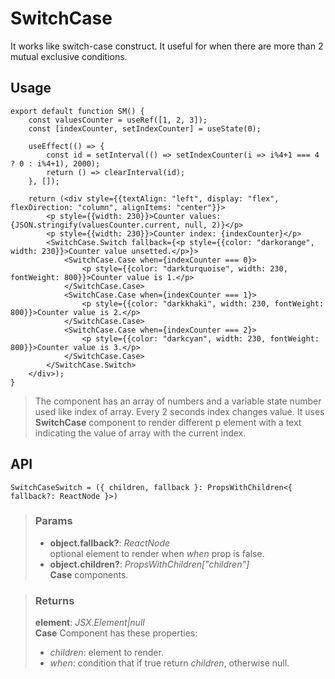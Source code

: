 # SwitchCase
It works like switch-case construct. It useful for when there are more than 2 mutual exclusive conditions.

## Usage

```tsx
export default function SM() {
	const valuesCounter = useRef([1, 2, 3]);
	const [indexCounter, setIndexCounter] = useState(0);

	useEffect(() => {
		const id = setInterval(() => setIndexCounter(i => i%4+1 === 4 ? 0 : i%4+1), 2000);
		return () => clearInterval(id);
	}, []);

	return (<div style={{textAlign: "left", display: "flex", flexDirection: "column", alignItems: "center"}}>
		<p style={{width: 230}}>Counter values: {JSON.stringify(valuesCounter.current, null, 2)}</p>
		<p style={{width: 230}}>Counter index: {indexCounter}</p>
		<SwitchCase.Switch fallback={<p style={{color: "darkorange", width: 230}}>Counter value unsetted.</p>}>
			<SwitchCase.Case when={indexCounter === 0}>
				<p style={{color: "darkturquoise", width: 230, fontWeight: 800}}>Counter value is 1.</p>
			</SwitchCase.Case>
			<SwitchCase.Case when={indexCounter === 1}>
				<p style={{color: "darkkhaki", width: 230, fontWeight: 800}}>Counter value is 2.</p>
			</SwitchCase.Case>
			<SwitchCase.Case when={indexCounter === 2}>
				<p style={{color: "darkcyan", width: 230, fontWeight: 800}}>Counter value is 3.</p>
			</SwitchCase.Case>
		</SwitchCase.Switch>
	</div>);
}
```

> The component has an array of numbers and a variable state number used like index of array. Every 2 seconds index changes value. It uses __SwitchCase__ component to render different p element with a text indicating the value of array with the current index.


## API

```tsx
SwitchCaseSwitch = ({ children, fallback }: PropsWithChildren<{ fallback?: ReactNode }>)
```

> ### Params
>
> - __object.fallback?__: _ReactNode_  
optional element to render when _when_ prop is false.
> - __object.children?__: _PropsWithChildren<any>["children"]_  
__Case__ components.
>

> ### Returns
>
> __element__:  _JSX.Element|null_  
> __Case__ Component has these properties:
> - _children_: element to render.
> - _when_: condition that if true return _children_, otherwise null.
>